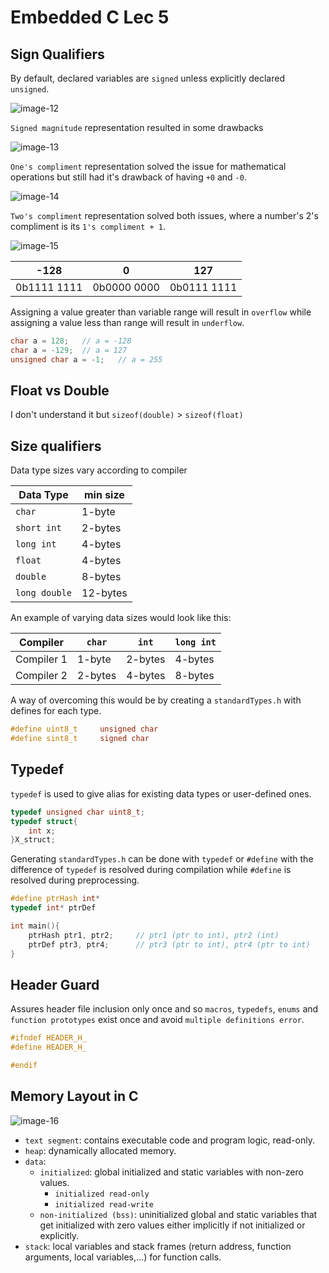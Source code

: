 # Embedded C Lec 5

## Sign Qualifiers

By default, declared variables are `signed` unless explicitly declared `unsigned`.

![image-12](https://github.com/yasminEzF/Notes/assets/109252157/0813a11c-83ef-4aec-a73e-753f1c0bfeb2)

`Signed magnitude` representation resulted in some drawbacks

![image-13](https://github.com/yasminEzF/Notes/assets/109252157/d74ffb3a-ad14-4b81-a551-9b5bcef63e23)

`One's compliment` representation solved the issue for mathematical operations but still had it's drawback of having `+0` and `-0`.

![image-14](https://github.com/yasminEzF/Notes/assets/109252157/db54f7b3-1bac-4bc2-b7b6-0d02425db2f1)

`Two's compliment` representation solved both issues, where a number's 2's compliment is its `1's compliment + 1`.

![image-15](https://github.com/yasminEzF/Notes/assets/109252157/edf488dc-8e83-4d10-9761-c0cb19b5e4fb)

-128 | 0 | 127
---------|----------|---------
 0b1111 1111 | 0b0000 0000 | 0b0111 1111

Assigning a value greater than variable range will result in `overflow` while assigning a value less than range will result in `underflow`.

```c
char a = 128;   // a = -128
char a = -129;  // a = 127
unsigned char a = -1;   // a = 255
```

## Float vs Double

I don't understand it but `sizeof(double)` > `sizeof(float)`

## Size qualifiers

Data type sizes vary according to compiler

Data Type | min size
---------|----------
`char`| 1-byte
`short int`| 2-bytes
`long int`| 4-bytes
`float`| 4-bytes
`double`| 8-bytes
`long double`| 12-bytes

An example of varying data sizes would look like this:

Compiler | `char` | `int` | `long int`
---------|----------|---------|---------
Compiler 1 | 1-byte | 2-bytes | 4-bytes
Compiler 2 | 2-bytes | 4-bytes | 8-bytes

A way of overcoming this would be by creating a `standardTypes.h` with defines for each type.

```c
#define uint8_t     unsigned char
#define sint8_t     signed char
```

## Typedef

`typedef` is used to give alias for existing data types or user-defined ones.

```c
typedef unsigned char uint8_t;
typedef struct{
    int x;
}X_struct;
```

Generating `standardTypes.h` can be done with `typedef` or `#define` with the difference of `typedef` is resolved during compilation while `#define` is resolved during preprocessing.

```c
#define ptrHash int*
typedef int* ptrDef

int main(){
    ptrHash ptr1, ptr2;     // ptr1 (ptr to int), ptr2 (int)
    ptrDef ptr3, ptr4;      // ptr3 (ptr to int), ptr4 (ptr to int)
}
```

## Header Guard

Assures header file inclusion only once and so `macros`, `typedefs`, `enums` and `function prototypes` exist once and avoid `multiple definitions error`.

```c
#ifndef HEADER_H_
#define HEADER_H_

#endif
```

## Memory Layout in C

![image-16](https://github.com/yasminEzF/Notes/assets/109252157/67ac1798-c30e-4540-9849-55fbc8c2ce27)

- `text segment`: contains executable code and program logic, read-only.
- `heap`: dynamically allocated memory.
- `data`:
  - `initialized`: global initialized and static variables with non-zero values.
    - `initialized read-only`
    - `initialized read-write`
  - `non-initialized (bss)`: uninitialized global and static variables that get initialized with zero values either implicitly if not initialized or explicitly.
- `stack`: local variables and stack frames (return address, function arguments, local variables,...) for function calls.

